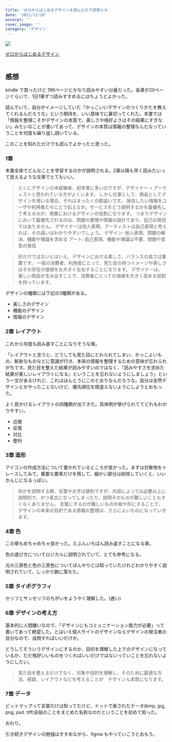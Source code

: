 ```yaml
---
title: 'ゼロからはじめるデザインを読んだので感想メモ'
date: '2021/12/20'
excerpt: ''
cover_image: ''
category: 'デザイン'
---
```


<a href="https://www.amazon.co.jp/%E3%82%BC%E3%83%AD%E3%81%8B%E3%82%89%E3%81%AF%E3%81%98%E3%82%81%E3%82%8B%E3%83%87%E3%82%B6%E3%82%A4%E3%83%B3-%E5%8C%97%E6%9D%91-%E5%B4%87/dp/4797376961?__mk_ja_JP=%E3%82%AB%E3%82%BF%E3%82%AB%E3%83%8A&keywords=%E3%82%BC%E3%83%AD%E3%81%8B%E3%82%89%E5%A7%8B%E3%82%81%E3%82%8B%E3%83%87%E3%82%B6%E3%82%A4%E3%83%B3&qid=1640012505&sr=8-1&linkCode=li3&tag=yourunderline-22&linkId=7e7cfacbe8182e4d0417170930a9e8bd&language=ja_JP&ref_=as_li_ss_il" target="_blank"><img border="0" src="https://images-na.ssl-images-amazon.com/images/I/41gX5xB4ouL._SX353_BO1,204,203,200_.jpg" ><p>ゼロからはじめるデザイン</p></a><img src="https://ir-jp.amazon-adsystem.com/e/ir?t=yourunderline-22&language=ja_JP&l=li3&o=9&a=4797376961" width="1" height="1" border="0" alt="" style="border:none !important; margin:0px !important;" />

## 感想

kindle で買ったけど 196ページとかなり読みやすい分量だった。各章が20ページぐらいで、1日1章ずつ読みすすめるにはちょうどよかった。

読んでいて、自分がイメージしていた「かっこいいデザインのつくりかたを教えてくれるんだろうな」という期待を、いい意味でに裏切ってくれた。本書では「情報を整理こそがデザインの本質で、美しさや格好よさはその結果にすぎない」みたいなことが書いてあって、デザインの本質は情報の整理なんだなっていうことを何度も繰り返し説いている。

このことを知れただけでも読んでよかったと思った。

### 1章

本書全体でどんなことを学習するのかが説明される。2章以降も早く読みたいって思えるような文章でとてもいい。

> とくにデザインの未経験者、初学者に多いのですが、デザイナー = アーティストと思われている方がよくいます。
しかし仕事として、商品としてデザインを用いる場合、それはまったくの勘違いです。
発信したい情報をユーザや利用者たちにどう伝えるか。サービスをどう説明するかを最優先して考えるのが、商業におけるデザインの役割になります。
つまりデザインにおいて最優先されるのは、問題の整理や情報の設計であり、自己の発信ではありません。
デザイナーは他人表現、アーティストは自己表現と考えれば、その違いはわかりやすいでしょう。
デザイン: 他人表現、問題の解決、機能や理論を求める
アート: 自己表現、機能や理論は不要、問題や意思の発信
> 

> 形だけではないとはいえ、デザインにおける美しさ、バランスの良さは重要です。
一般の消費者、利用者にとって、見た目の持つイメージや美しさはその存在の価値をお大きく左右することになります。
デザイナーは、美しい商品を生み出すことで、消費者にとっての価値を大きく高める役割を持っています。
> 

デザインの種類には下記の3種類がある。

- 美しさのデザイン
- 機能のデザイン
- 情報のデザイン

### 2章 レイアウト

これから何度も読み直すことになりそうな章。

「レイアウトと言うと、どうしても見た目にとわられてしまい、かっこよいもの、斬新なものなどに意識が行き、本来の情報を整理するための意味が忘れられがちです。見た目を整えた結果が読みやすいのではなく、『読みやすさを求めた結果が美しいレイアウトになる』ということを忘れないようにしましょう」という一文があるけれど、これはほんとうにこのとおりなんだろうな。自分は全然デザインとかやったことないけど、優先順位を間違えないようにしようとおもった。

よく見かけるレイアウトの四種類が出てきた。具体例が挙げられててどれもわかりやすい。

- 近接
- 反復
- 対比
- 整列

### 3章 造形

アイコンの作成方法について書かれているところが良かった。まずは対象物をトレースしてみて、重要な要素だけを残して、細かい部分は削除していくと、いいかんじになるっぽい。

> 何かを説明する際、言葉や文字は便利ですが、内容によっては必要以上に説明的で、かつ長文になってしまったり、説明そのものが難しいこともすくなくありません。
言葉にするのが難しいものを絵や形にすることで、デザインの本来の目的である情報の整理は、さらによいものになっていきます。
> 

### 4章 色

この章もめちゃめちゃ良かった。たぶんいちばん読み返すことになる章。

色の選び方についてロジカルに説明されていて、とても参考になる。

光の三原色と色の三原色についてぼんやりとは知っていたけれどわかりやすく説明されていて、しっかり腑に落ちた。

### 5章 タイポグラフィ

セリフとサンセリフのちがいをようやく理解した。(遅い)

### 6章 デザインの考え方

基本的に人間嫌いなので、「デザインにもコミュニケーション能力が必要」って書いてあって絶望した。とはいえ個人サイトのデザインならデザインの発注者の自分なので、自問すればいいだけか。

どうしてそういうデザインにするのか、目的を理解した上でのデザインになっているか、ただ格好いいものをつくればいいだけではないっていことを忘れないようにしたい。

> 見た目を整えるだけでなく、対象や目的を理解し、そのために最適な方法、経路、レイアウトなどを考えることが　デザインん本質になります。
> 

### 7章 データ

ビットマップって言葉だけは知ってたけど、ドットで表されたデータ(bmp, jpg, png, psd. tiff)全般のことをまとめた名称なのだということを初めて知った。

おわり。

引き続きデザインの勉強はすすめながら、figma もやっていこうとおもう。